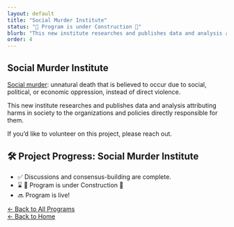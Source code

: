 ```yaml
---
layout: default
title: "Social Murder Institute"
status: "🚧 Program is under Construction 🚧"
blurb: "This new institute researches and publishes data and analysis attributing harms in society to the organizations and policies directly responsible for them."
order: 4
---
```


## Social Murder Institute

[Social murder](https://en.wikipedia.org/wiki/Social_murder): unnatural death that is believed to occur due to social, political, or economic oppression, instead of direct violence.

This new institute researches and publishes data and analysis attributing harms in society to the organizations and policies directly responsible for them.

If you’d like to volunteer on this project, please reach out.


## 🛠️ Project Progress: Social Murder Institute

- ✅ Discussions and consensus-building are complete.
- ⌛ 🚧 Program is under Construction 🚧
- 🔜 Program is live!

[← Back to All Programs](/program/)  
[← Back to Home](/)
